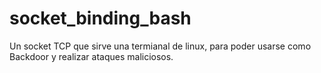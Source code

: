 # socket_binding_bash
Un socket TCP que sirve una termianal de linux, para poder usarse como Backdoor y realizar ataques maliciosos.
